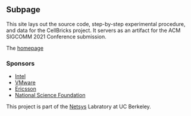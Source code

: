 ## Subpage

This site lays out the source code, step-by-step experimental procedure, 
and data for the CellBricks project. It servers as an artifact for the 
ACM SIGCOMM 2021 Conference submission.

The [homepage](/riscv)

### Sponsors

- [Intel](https://www.intel.com/)
- [VMware](https://www.vmware.com/)
- [Ericsson](https://www.ericsson.com/)
- [National Science Foundation](https://www.nsf.gov/)

This project is part of the [Netsys](https://netsys.cs.berkeley.edu) Labratory at UC Berkeley.
